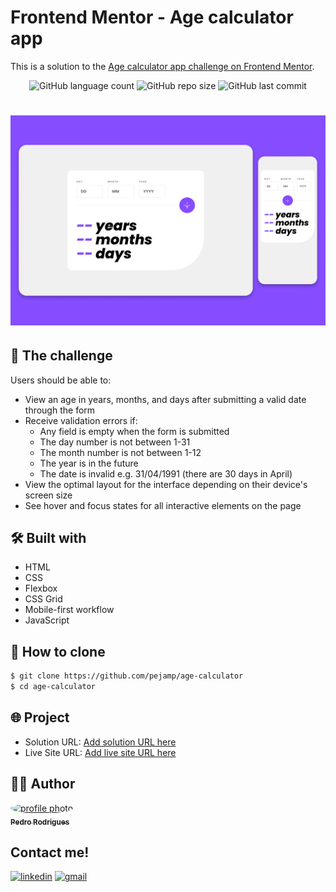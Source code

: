 # Frontend Mentor - Age calculator app

This is a solution to the [Age calculator app challenge on Frontend Mentor](https://www.frontendmentor.io/challenges/age-calculator-app-dF9DFFpj-Q).

<p align="center">
    <img alt="GitHub language count" src="https://img.shields.io/github/languages/count/pejamp/age-calculator?color=854DFF&style=for-the-badge&labelColor=dbdbdb">
    <img alt="GitHub repo size" src="https://img.shields.io/github/repo-size/pejamp/age-calculator?color=854DFF&style=for-the-badge&labelColor=dbdbdb">
    <img alt="GitHub last commit" src="https://img.shields.io/github/last-commit/pejamp/age-calculator?color=854DFF&style=for-the-badge&labelColor=dbdbdb">
</p>

<h1 align="center">
    <img alt="CodeChella" src="./assets/images/capa.png" />
</h1>

## 🎯 The challenge

Users should be able to:

- View an age in years, months, and days after submitting a valid date through the form
- Receive validation errors if:
  - Any field is empty when the form is submitted
  - The day number is not between 1-31
  - The month number is not between 1-12
  - The year is in the future
  - The date is invalid e.g. 31/04/1991 (there are 30 days in April)
- View the optimal layout for the interface depending on their device's screen size
- See hover and focus states for all interactive elements on the page

## 🛠️ Built with

- HTML
- CSS
- Flexbox
- CSS Grid
- Mobile-first workflow
- JavaScript

## 🚀 How to clone

```bash
$ git clone https://github.com/pejamp/age-calculator
$ cd age-calculator
```

## 🌐 Project

- Solution URL: [Add solution URL here](https://www.frontendmentor.io/solutions/html-css-javascript-NfMSBTzivH)
- Live Site URL: [Add live site URL here](https://age-calculator-steel.vercel.app/)

## 👨‍💻 Author

<a href="https://github.com/pejamp">
 <img 
  src="https://avatars.githubusercontent.com/u/53826489?s=460&u=834aa9912aaaa1464d4635cb9fa7767c64a6e9b3&v=4" 
  width="100px;" 
  alt="profile photo" 
  style="border-radius: 50%;"
 />
 <br />
 <sub><b>Pedro Rodrigues</b></sub>
</a> 
<a href="https://github.com/pejamp"></a>
<br />

## Contact me!

[![linkedin](https://img.shields.io/badge/linkedin-0A66C2?style=for-the-badge&logo=linkedin&logoColor=white)](https://www.linkedin.com/in/pedro-rodrigues-3a3647176/)
[![gmail](https://img.shields.io/badge/gmail-c14438?style=for-the-badge&logo=gmail&logoColor=white)](mailto:pedro.roguea@gmail.com)
